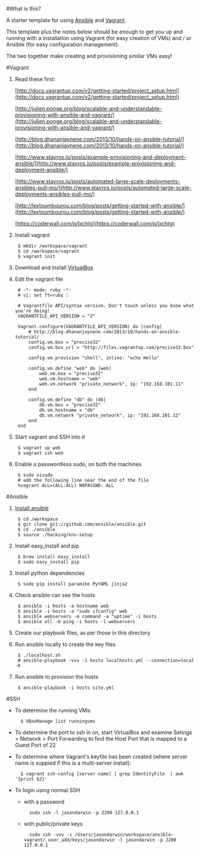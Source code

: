 #What is this?

A starter template for using [Ansible](https://github.com/ansible/ansible) and [Vagrant](http://www.vagrantup.com/).

This template plus the notes below should be enough to get you up and running with a installation using Vagrant (for easy creation of VMs) and / or Ansible (for easy configuration management).

The two together make creating and provisioning similar VMs easy!

#Vagrant

1. Read these first:

	[http://docs.vagrantup.com/v2/getting-started/project_setup.html](http://docs.vagrantup.com/v2/getting-started/project_setup.html)

	[http://julien.ponge.org/blog/scalable-and-understandable-provisioning-with-ansible-and-vagrant/](http://julien.ponge.org/blog/scalable-and-understandable-provisioning-with-ansible-and-vagrant/)

	[http://blog.dhananjaynene.com/2013/10/hands-on-ansible-tutorial/](http://blog.dhananjaynene.com/2013/10/hands-on-ansible-tutorial/)

	[http://www.stavros.io/posts/example-provisioning-and-deployment-ansible/](http://www.stavros.io/posts/example-provisioning-and-deployment-ansible/)

	[http://www.stavros.io/posts/automated-large-scale-deployments-ansibles-pull-mo/](http://www.stavros.io/posts/automated-large-scale-deployments-ansibles-pull-mo/)

	[http://lextoumbourou.com/blog/posts/getting-started-with-ansible/](http://lextoumbourou.com/blog/posts/getting-started-with-ansible/)

	[https://coderwall.com/p/lxchtg](https://coderwall.com/p/lxchtg)

1. Install vagrant

		$ mkdir /workspace/vagrant
		$ cd /workspace/vagrant
		$ vagrant init

1. Download and install [VirtualBox](https://www.virtualbox.org/wiki/Downloads)

1. Edit the vagrant file

		# -*- mode: ruby -*-
		# vi: set ft=ruby :

		# Vagrantfile API/syntax version. Don't touch unless you know what you're doing!
		VAGRANTFILE_API_VERSION = "2"

		Vagrant.configure(VAGRANTFILE_API_VERSION) do |config|
			# http://blog.dhananjaynene.com/2013/10/hands-on-ansible-tutorial/
			config.vm.box = "precise32"
			config.vm.box_url = "http://files.vagrantup.com/precise32.box"

			config.vm.provision "shell", inline: "echo Hello"

			config.vm.define "web" do |web|
				web.vm.box = "precise32"
				web.vm.hostname = "web"
				web.vm.network "private_network", ip: "192.168.101.11"
			end

			config.vm.define "db" do |db|
				db.vm.box = "precise32"
				db.vm.hostname = "db"
				db.vm.network "private_network", ip: "192.168.101.12"
			end
		end

1. Start vagrant and SSH into it

		$ vagrant up web
		$ vagrant ssh web

1. Enable a passwordless sudo, on both the machines

		$ sudo visudo
		# add the following line near the end of the file
		%vagrant ALL=(ALL:ALL) NOPASSWD: ALL

#Ansible

1. [Install ansible](http://www.ansibleworks.com/docs/intro_installation.html)

		$ cd /workspace
		$ git clone git://github.com/ansible/ansible.git
		$ cd ./ansible
		$ source ./hacking/env-setup

1. Install easy_install and pip

		$ brew install easy_install
		$ sudo easy_install pip

1. Install python dependencies

		$ sudo pip install paramiko PyYAML jinja2

1. Check ansible can see the hosts

		$ ansible -i hosts -a hostname web
		$ ansible -i hosts -a "sudo ifconfig" web
		$ ansible webservers -m command -a "uptime" -i hosts
		$ ansible all -m ping -i hosts -l webservers

1. Create our playbook files, as per those in this directory

1. Run ansible locally to create the key files

		$ ./localhost.sh
		# ansible-playbook -vvv -i hosts localhosts.yml --connection=local -K

1. Run ansible to provision the hosts

		$ ansible-playbook -i hosts site.yml

#SSH

* To determine the running VMs:

		$ VBoxManage list runningvms

* To determine the port to ssh in on, start VirtualBox and examine Setings > Network > Port Forwarding 
to find the Host Port that is mapped to a Guest Port of 22


* To determine where Vagrant's keyfile has been created (where server name is suppied if this is a multi-server install):

		$ vagrant ssh-config [server name] | grep IdentityFile  | awk '{print $2}'

* To login using normal SSH 

  	* with a password

			sudo ssh -l jasondarwin -p 2200 127.0.0.1

	* with public/private keys

			sudo ssh -vvv -i /Users/jasondarwin/workspace/ansible-vagrant/.user_add/keys/jasondarwin -l jasondarwin -p 2200 127.0.0.1
